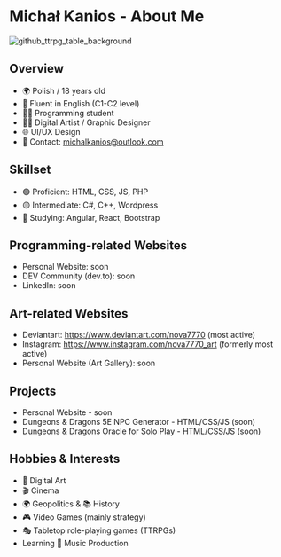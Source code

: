 # Michał Kanios - About Me

![github_ttrpg_table_background](https://github.com/Michal-J-Kanios/aboutMe/assets/92123240/d4b53976-c6d8-44ca-ac88-c7d8d8af0702)

## Overview
- 🌍 Polish / 18 years old
- 💌 Fluent in English (C1-C2 level)
- 👨‍💻 Programming student
- 👨‍🎨 Digital Artist / Graphic Designer
- 🌐 UI/UX Design
- 💬 Contact: michalkanios@outlook.com

## Skillset
- 🟢 Proficient: HTML, CSS, JS, PHP
- 🟡 Intermediate: C#, C++, Wordpress
- 🔴 Studying: Angular, React, Bootstrap

## Programming-related Websites
- Personal Website: soon
- DEV Community (dev.to): soon
- LinkedIn: soon

## Art-related Websites
- Deviantart: https://www.deviantart.com/nova7770 (most active)
- Instagram: https://www.instagram.com/nova7770_art (formerly most active)
- Personal Website (Art Gallery): soon

## Projects
- Personal Website - soon
- Dungeons & Dragons 5E NPC Generator - HTML/CSS/JS (soon)
- Dungeons & Dragons Oracle for Solo Play - HTML/CSS/JS (soon)

## Hobbies & Interests
- 🎨 Digital Art
- 🎬 Cinema
- 🌍 Geopolitics & 📚 History
- 🎮 Video Games (mainly strategy)
- 🎭 Tabletop role-playing games (TTRPGs)
- Learning 🎹 Music Production

